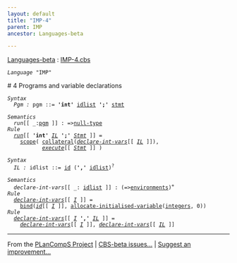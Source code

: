```yaml
---
layout: default
title: "IMP-4"
parent: IMP
ancestor: Languages-beta

---
```


[Languages-beta] : [IMP-4.cbs]

<div class="highlighter-rouge"><pre class="highlight"><code><i class="keyword">Language</i> <span id="Language_IMP">"IMP"</span></code></pre></div>
# <span id="SectionNumber_4">4</span> Programs and variable declarations

<div class="highlighter-rouge"><pre class="highlight"><code><i class="keyword">Syntax</i>
  <i class="keyword"></i><i class="var"><i class="var"><span id="VariableStem_Pgm">Pgm</span></i> :</i> <span class="syn-name"><span id="SyntaxName_pgm">pgm</span></span> ::= <b class="atom">'int'</b> <span class="syn-name"><a href="#SyntaxName_idlist">idlist</a></span> <b class="atom">';'</b> <span class="syn-name"><a href="../IMP-3/index.html#SyntaxName_stmt">stmt</a></span></code></pre></div>

<div class="highlighter-rouge"><pre class="highlight"><code><i class="keyword">Semantics</i>
  <i class="sem-name"><span id="SemanticsName_run">run</span></i>[[ _:<span class="syn-name"><a href="#SyntaxName_pgm">pgm</a></span> ]] : =><span class="name"><a href="../../../../../Funcons-beta/Values/Primitive/Null/index.html#Name_null-type">null-type</a></span>
<i class="keyword">Rule</i>
  <i class="sem-name"><a href="#SemanticsName_run">run</a></i>[[ <b class="atom">'int'</b> <span id="Variable52_IL"><i class="var"><a href="#VariableStem_IL">IL</a></i></span> <b class="atom">';'</b> <span id="Variable59_Stmt"><i class="var"><a href="../IMP-3/index.html#VariableStem_Stmt">Stmt</a></i></span> ]] = 
    <span class="name"><a href="../../../../../Funcons-beta/Computations/Normal/Binding/index.html#Name_scope">scope</a></span>( <span class="name"><a href="../../../../../Funcons-beta/Computations/Normal/Binding/index.html#Name_collateral">collateral</a></span>(<i class="sem-name"><a href="#SemanticsName_declare-int-vars">declare-int-vars</a></i>[[ <a href="#Variable52_IL"><i class="var">IL</i></a> ]]), 
           <i class="sem-name"><a href="../IMP-3/index.html#SemanticsName_execute">execute</a></i>[[ <a href="#Variable59_Stmt"><i class="var">Stmt</i></a> ]] )</code></pre></div>


<div class="highlighter-rouge"><pre class="highlight"><code><i class="keyword">Syntax</i>
  <i class="keyword"></i><i class="var"><i class="var"><span id="VariableStem_IL">IL</span></i> :</i> <span class="syn-name"><span id="SyntaxName_idlist">idlist</span></span> ::= <span class="syn-name"><a href="../IMP-1/index.html#SyntaxName_id">id</a></span> (<b class="atom">','</b> <span class="syn-name"><a href="#SyntaxName_idlist">idlist</a></span>)<sup class="sup">?</sup></code></pre></div>

<div class="highlighter-rouge"><pre class="highlight"><code><i class="keyword">Semantics</i>
  <i class="sem-name"><span id="SemanticsName_declare-int-vars">declare-int-vars</span></i>[[ _: <span class="syn-name"><a href="#SyntaxName_idlist">idlist</a></span> ]] : (=><span class="name"><a href="../../../../../Funcons-beta/Computations/Normal/Binding/index.html#Name_environments">environments</a></span>)<sup class="sup">+</sup>
<i class="keyword">Rule</i>
  <i class="sem-name"><a href="#SemanticsName_declare-int-vars">declare-int-vars</a></i>[[ <span id="Variable166_I"><i class="var"><a href="../IMP-1/index.html#VariableStem_I">I</a></i></span> ]] =
    <span class="name"><a href="../../../../../Funcons-beta/Computations/Normal/Binding/index.html#Name_bind">bind</a></span>(<i class="sem-name"><a href="../IMP-1/index.html#SemanticsName_id">id</a></i>[[ <a href="#Variable166_I"><i class="var">I</i></a> ]], <span class="name"><a href="../../../../../Funcons-beta/Computations/Normal/Storing/index.html#Name_allocate-initialised-variable">allocate-initialised-variable</a></span>(<span class="name"><a href="../../../../../Funcons-beta/Values/Primitive/Integers/index.html#Name_integers">integers</a></span>, 0))
<i class="keyword">Rule</i>
  <i class="sem-name"><a href="#SemanticsName_declare-int-vars">declare-int-vars</a></i>[[ <span id="Variable215_I"><i class="var"><a href="../IMP-1/index.html#VariableStem_I">I</a></i></span> <b class="atom">','</b> <span id="Variable222_IL"><i class="var"><a href="#VariableStem_IL">IL</a></i></span> ]] = 
    <i class="sem-name"><a href="#SemanticsName_declare-int-vars">declare-int-vars</a></i>[[ <a href="#Variable215_I"><i class="var">I</i></a> ]], <i class="sem-name"><a href="#SemanticsName_declare-int-vars">declare-int-vars</a></i>[[ <a href="#Variable222_IL"><i class="var">IL</i></a> ]]</code></pre></div>


[Funcons-beta]: /CBS-beta/docs/Funcons-beta
  "FUNCONS-BETA"
[Unstable-Funcons-beta]: /CBS-beta/docs/Unstable-Funcons-beta
  "UNSTABLE-FUNCONS-BETA"
[Languages-beta]: /CBS-beta/docs/Languages-beta
  "LANGUAGES-BETA"
[Unstable-Languages-beta]: /CBS-beta/docs/Unstable-Languages-beta
  "UNSTABLE-LANGUAGES-BETA"
[CBS-beta]: /CBS-beta 
  "CBS-BETA"


____

From the [PLanCompS Project] | [CBS-beta issues...] | [Suggest an improvement...]

[IMP-4.cbs]: /CBS-beta/Languages-beta/IMP/IMP-cbs/IMP/IMP-4/IMP-4.cbs
  "CBS SOURCE FILE"
[PLanCompS Project]: https://plancomps.github.io
  "PROGRAMMING LANGUAGE COMPONENTS AND SPECIFICATIONS PROJECT HOME PAGE"
[CBS-beta issues...]: https://github.com/plancomps/CBS-beta/issues
  "CBS-BETA ISSUE REPORTS ON GITHUB"
[Suggest an improvement...]: mailto:plancomps@gmail.com?Subject=CBS-beta%20-%20comment&Body=Re%3A%20CBS-beta%20specification%20at%20IMP/IMP-4/IMP-4.cbs%0A%0AComment/Query/Issue/Suggestion%3A%0A%0A%0ASignature%3A%0A 
  "GENERATE AN EMAIL TEMPLATE"
